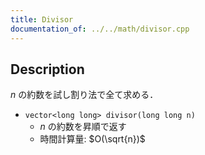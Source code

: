 ```yaml
---
title: Divisor
documentation_of: ../../math/divisor.cpp
---
```


## Description

$n$ の約数を試し割り法で全て求める．

- `vector<long long> divisor(long long n)`
    - $n$ の約数を昇順で返す
    - 時間計算量: $O(\sqrt{n})$